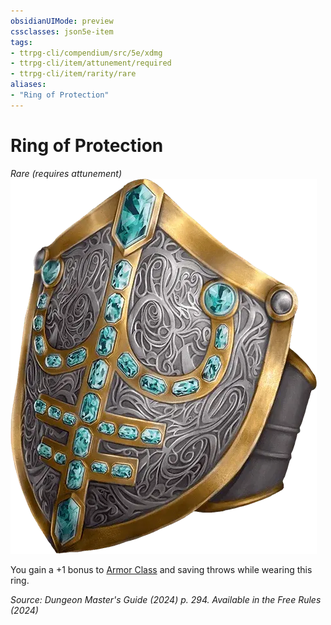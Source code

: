 ```yaml
---
obsidianUIMode: preview
cssclasses: json5e-item
tags:
- ttrpg-cli/compendium/src/5e/xdmg
- ttrpg-cli/item/attunement/required
- ttrpg-cli/item/rarity/rare
aliases: 
- "Ring of Protection"
---
```

# Ring of Protection
*Rare (requires attunement)*  
![](3-Compendium/items/img/ring-of-protection.webp#right)


You gain a +1 bonus to [Armor Class](3-Compendium/rules/variant-rules/armor-class-xphb.md) and saving throws while wearing this ring.

*Source: Dungeon Master's Guide (2024) p. 294. Available in the Free Rules (2024)*